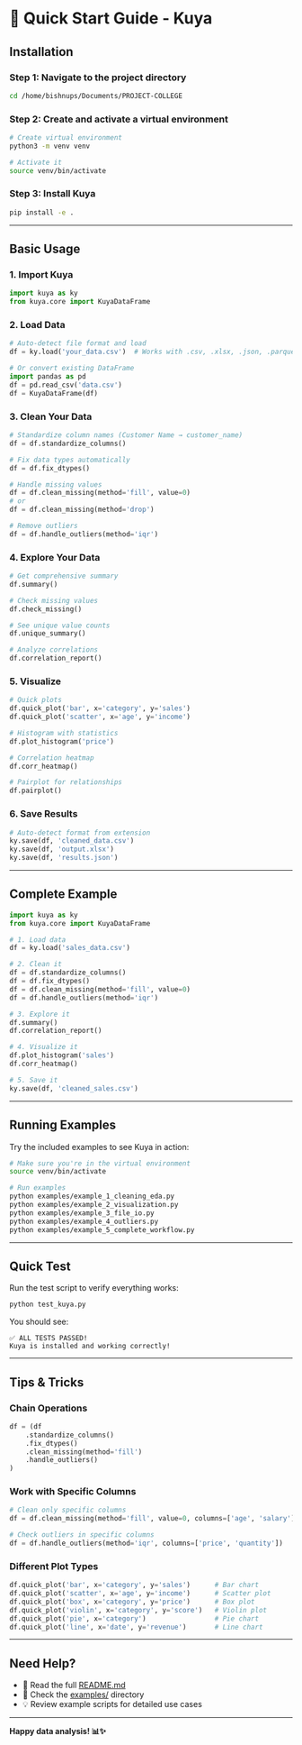 # 🚀 Quick Start Guide - Kuya

## Installation

### Step 1: Navigate to the project directory
```bash
cd /home/bishnups/Documents/PROJECT-COLLEGE
```

### Step 2: Create and activate a virtual environment
```bash
# Create virtual environment
python3 -m venv venv

# Activate it
source venv/bin/activate
```

### Step 3: Install Kuya
```bash
pip install -e .
```

---

## Basic Usage

### 1. Import Kuya
```python
import kuya as ky
from kuya.core import KuyaDataFrame
```

### 2. Load Data
```python
# Auto-detect file format and load
df = ky.load('your_data.csv')  # Works with .csv, .xlsx, .json, .parquet

# Or convert existing DataFrame
import pandas as pd
df = pd.read_csv('data.csv')
df = KuyaDataFrame(df)
```

### 3. Clean Your Data
```python
# Standardize column names (Customer Name → customer_name)
df = df.standardize_columns()

# Fix data types automatically
df = df.fix_dtypes()

# Handle missing values
df = df.clean_missing(method='fill', value=0)
# or
df = df.clean_missing(method='drop')

# Remove outliers
df = df.handle_outliers(method='iqr')
```

### 4. Explore Your Data
```python
# Get comprehensive summary
df.summary()

# Check missing values
df.check_missing()

# See unique value counts
df.unique_summary()

# Analyze correlations
df.correlation_report()
```

### 5. Visualize
```python
# Quick plots
df.quick_plot('bar', x='category', y='sales')
df.quick_plot('scatter', x='age', y='income')

# Histogram with statistics
df.plot_histogram('price')

# Correlation heatmap
df.corr_heatmap()

# Pairplot for relationships
df.pairplot()
```

### 6. Save Results
```python
# Auto-detect format from extension
ky.save(df, 'cleaned_data.csv')
ky.save(df, 'output.xlsx')
ky.save(df, 'results.json')
```

---

## Complete Example

```python
import kuya as ky
from kuya.core import KuyaDataFrame

# 1. Load data
df = ky.load('sales_data.csv')

# 2. Clean it
df = df.standardize_columns()
df = df.fix_dtypes()
df = df.clean_missing(method='fill', value=0)
df = df.handle_outliers(method='iqr')

# 3. Explore it
df.summary()
df.correlation_report()

# 4. Visualize it
df.plot_histogram('sales')
df.corr_heatmap()

# 5. Save it
ky.save(df, 'cleaned_sales.csv')
```

---

## Running Examples

Try the included examples to see Kuya in action:

```bash
# Make sure you're in the virtual environment
source venv/bin/activate

# Run examples
python examples/example_1_cleaning_eda.py
python examples/example_2_visualization.py
python examples/example_3_file_io.py
python examples/example_4_outliers.py
python examples/example_5_complete_workflow.py
```

---

## Quick Test

Run the test script to verify everything works:

```bash
python test_kuya.py
```

You should see:
```
✅ ALL TESTS PASSED!
Kuya is installed and working correctly!
```

---

## Tips & Tricks

### Chain Operations
```python
df = (df
    .standardize_columns()
    .fix_dtypes()
    .clean_missing(method='fill')
    .handle_outliers()
)
```

### Work with Specific Columns
```python
# Clean only specific columns
df = df.clean_missing(method='fill', value=0, columns=['age', 'salary'])

# Check outliers in specific columns
df = df.handle_outliers(method='iqr', columns=['price', 'quantity'])
```

### Different Plot Types
```python
df.quick_plot('bar', x='category', y='sales')      # Bar chart
df.quick_plot('scatter', x='age', y='income')      # Scatter plot
df.quick_plot('box', x='category', y='price')      # Box plot
df.quick_plot('violin', x='category', y='score')   # Violin plot
df.quick_plot('pie', x='category')                 # Pie chart
df.quick_plot('line', x='date', y='revenue')       # Line chart
```

---

## Need Help?

- 📖 Read the full [README.md](README.md)
- 📂 Check the [examples/](examples/) directory
- 💡 Review example scripts for detailed use cases

---

**Happy data analysis! 📊✨**
